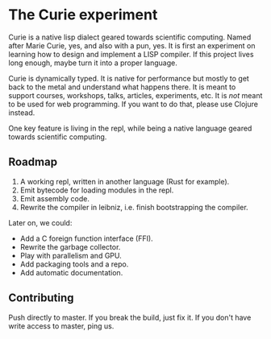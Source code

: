 # The Curie experiment

Curie is a native lisp dialect geared towards scientific computing. Named after Marie Curie, yes, and also with a pun, yes. It is first an experiment on learning how to design and implement a LISP compiler. If this project lives long enough, maybe turn it into a proper language.

Curie is dynamically typed. It is native for performance but mostly to get back to the metal and understand what happens there. It is meant to support courses, workshops, talks, articles, experiments, etc. It is _not_ meant to be used for web programming. If you want to do that, please use Clojure instead.

One key feature is living in the repl, while being a native language geared towards scientific computing.

## Roadmap

1. A working repl, written in another language (Rust for example).
2. Emit bytecode for loading modules in the repl.
3. Emit assembly code.
4. Rewrite the compiler in leibniz, i.e. finish bootstrapping the compiler.

Later on, we could:

- Add a C foreign function interface (FFI).
- Rewrite the garbage collector.
- Play with parallelism and GPU.
- Add packaging tools and a repo.
- Add automatic documentation.

## Contributing

Push directly to master. If you break the build, just fix it. If you don't have write access to master, ping us.
